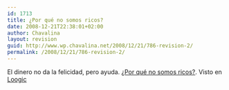 ```yaml
---
id: 1713
title: ¿Por qué no somos ricos?
date: 2008-12-21T22:38:01+02:00
author: Chavalina
layout: revision
guid: http://www.wp.chavalina.net/2008/12/21/786-revision-2/
permalink: /2008/12/21/786-revision-2/
---
```

El dinero no da la felicidad, pero ayuda. <a href="http://bolsaovejuna.com/2007/03/por-qu-no-somos-ricos.html" target="_blank">&iquest;Por qu&eacute; no somos ricos?</a>. Visto en <a href="http://www.loogic.com/index.php/2007/04/01/loogic-links-29/" target="_blank">Loogic</a>